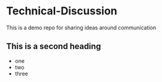 # Technical-Discussion
This is a demo repo for sharing ideas around communication

## This is a second heading
* one
* two
* three
